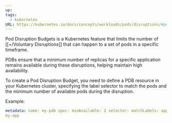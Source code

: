 ```yaml
---
up: 
tags:
  - kubernetes
URL: https://kubernetes.io/docs/concepts/workloads/pods/disruptions/#pod-disruption-budgets
---
```

Pod Disruption Budgets is a Kubernetes feature that limits the number of
[[+/Voluntary Disruptions]] that can happen to a set of pods in a specific
timeframe. 

PDBs ensure that a minimum number of replicas for a specific application
remains available during these disruptions, helping maintain high
availability.

To create a Pod Disruption Budget, you need to define a PDB resource in
your Kubernetes cluster, specifying the label selector to match the pods
and the minimum number of available pods during the disruption.

Example: 

```yaml apiVersion: policy/v1beta1 kind: PodDisruptionBudget
metadata: name: my-pdb spec: minAvailable: 2 selector: matchLabels: app:
my-app

```

